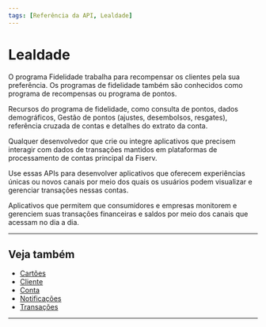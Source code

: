 ```yaml
---
tags: [Referência da API, Lealdade]
---
```


# Lealdade

O programa Fidelidade trabalha para recompensar os clientes pela sua preferência. Os programas de fidelidade também são conhecidos como programa de recompensas ou programa de pontos.

Recursos do programa de fidelidade, como consulta de pontos, dados demográficos, Gestão de pontos (ajustes, desembolsos, resgates), referência cruzada de contas e detalhes do extrato da conta.

<!--
type: tab
titles: Para quem é ?, Como se usa?, Usos potenciais
-->

Qualquer desenvolvedor que crie ou integre aplicativos que precisem interagir com dados de transações mantidos em plataformas de processamento de contas principal da Fiserv.

<!--
type: tab
-->

Use essas APIs para desenvolver aplicativos que oferecem experiências únicas ou novos canais por meio dos quais os usuários podem visualizar e gerenciar transações nessas contas.

<!--
type: tab
-->

Aplicativos que permitem que consumidores e empresas monitorem e gerenciem suas transações financeiras e saldos por meio dos canais que acessam no dia a dia.

<!-- type: tab-end -->

---

## Veja também

- [Cartões](?path=docs/português/referência-api/1-cartões.md)
- [Cliente](?path=docs/português/referência-api/2-cliente.md)
- [Conta](?path=docs/português/referência-api/3-conta.md)
- [Notificações](?path=docs/português/referência-api/5-notificações.md)
- [Transações](?path=docs/português/referência-api/6-transações.md)

---
